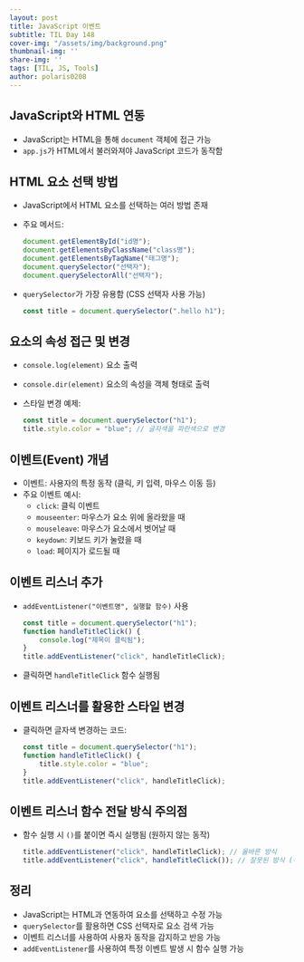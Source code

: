 ```yaml
---
layout: post
title: JavaScript 이벤트
subtitle: TIL Day 148
cover-img: "/assets/img/background.png"
thumbnail-img: ''
share-img: ''
tags: [TIL, JS, Tools]
author: polaris0208
---
```


## JavaScript와 HTML 연동
- JavaScript는 HTML을 통해 `document` 객체에 접근 가능
- `app.js`가 HTML에서 불러와져야 JavaScript 코드가 동작함

## HTML 요소 선택 방법
- JavaScript에서 HTML 요소를 선택하는 여러 방법 존재
- 주요 메서드:

  ```js
  document.getElementById("id명");
  document.getElementsByClassName("class명");
  document.getElementsByTagName("태그명");
  document.querySelector("선택자");
  document.querySelectorAll("선택자");
  ```

- `querySelector`가 가장 유용함 (CSS 선택자 사용 가능)

  ```js
  const title = document.querySelector(".hello h1");
  ```

## 요소의 속성 접근 및 변경
- `console.log(element)` 요소 출력
- `console.dir(element)` 요소의 속성을 객체 형태로 출력
- 스타일 변경 예제:

  ```js
  const title = document.querySelector("h1");
  title.style.color = "blue"; // 글자색을 파란색으로 변경
  ```

## 이벤트(Event) 개념
- 이벤트: 사용자의 특정 동작 (클릭, 키 입력, 마우스 이동 등)
- 주요 이벤트 예시:
  - `click`: 클릭 이벤트
  - `mouseenter`: 마우스가 요소 위에 올라왔을 때
  - `mouseleave`: 마우스가 요소에서 벗어날 때
  - `keydown`: 키보드 키가 눌렸을 때
  - `load`: 페이지가 로드될 때

## 이벤트 리스너 추가
- `addEventListener("이벤트명", 실행할 함수)` 사용

  ```js
  const title = document.querySelector("h1");
  function handleTitleClick() {
      console.log("제목이 클릭됨");
  }
  title.addEventListener("click", handleTitleClick);
  ```

- 클릭하면 `handleTitleClick` 함수 실행됨

## 이벤트 리스너를 활용한 스타일 변경
- 클릭하면 글자색 변경하는 코드:

  ```js
  const title = document.querySelector("h1");
  function handleTitleClick() {
      title.style.color = "blue";
  }
  title.addEventListener("click", handleTitleClick);
  ```

## 이벤트 리스너 함수 전달 방식 주의점
- 함수 실행 시 `()`를 붙이면 즉시 실행됨 (원하지 않는 동작)

  ```js
  title.addEventListener("click", handleTitleClick); // 올바른 방식
  title.addEventListener("click", handleTitleClick()); // 잘못된 방식 (즉시 실행됨)
  ```

## 정리
- JavaScript는 HTML과 연동하여 요소를 선택하고 수정 가능
- `querySelector`를 활용하면 CSS 선택자로 요소 검색 가능
- 이벤트 리스너를 사용하여 사용자 동작을 감지하고 반응 가능
- `addEventListener`를 사용하여 특정 이벤트 발생 시 함수 실행 가능